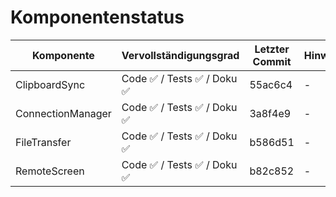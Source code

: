 # Komponentenstatus

| Komponente        | Vervollständigungsgrad       | Letzter Commit | Hinweise/Bugs |
| ----------------- | ---------------------------- | -------------- | ------------- |
| ClipboardSync     | Code ✅ / Tests ✅ / Doku ✅ | 55ac6c4        | -             |
| ConnectionManager | Code ✅ / Tests ✅ / Doku ✅ | 3a8f4e9        | -             |
| FileTransfer      | Code ✅ / Tests ✅ / Doku ✅ | b586d51        | -             |
| RemoteScreen      | Code ✅ / Tests ✅ / Doku ✅ | b82c852        | -             |
